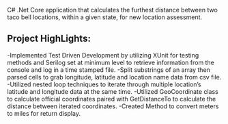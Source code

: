 C# .Net Core application that calculates the furthest distance between two taco bell locations, within a given state, for new location assessment.

Project HighLights:
-------------------
-Implemented Test Driven Development by utilizing XUnit for testing methods and Serilog set at minimum level to retrieve information from the console and log in a time stamped file.
-Split substrings of an array then parsed cells to grab longitude, latitude and location name data from csv file. 
-Utilized nested loop techniques to iterate through multiple location’s latitude and longitude data at the same time.
-Utilized GeoCoordinate class to calculate official coordinates paired with GetDistanceTo to calculate the distance between iterated coordinates.
-Created Method to convert meters to miles for return display.



